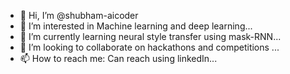 - 👋 Hi, I’m @shubham-aicoder
- 👀 I’m interested in Machine learning and deep learning...
- 🌱 I’m currently learning neural style transfer using mask-RNN...
- 💞️ I’m looking to collaborate on hackathons and competitions ...
- 📫 How to reach me: Can reach using linkedIn...

<!---
shubham-aicoder/shubham-aicoder is a ✨ special ✨ repository because its `README.md` (this file) appears on your GitHub profile.
You can click the Preview link to take a look at your changes.
--->
